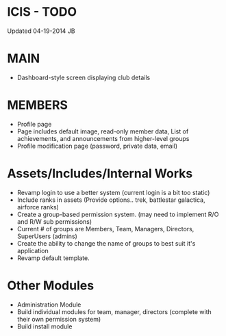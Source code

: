 ICIS - TODO
====
Updated 04-19-2014 JB

MAIN
====
* Dashboard-style screen displaying club details

MEMBERS
=======
* Profile page
* Page includes default image, read-only member data, List of achievements, and announcements from higher-level groups
* Profile modification page (password, private data, email)

Assets/Includes/Internal Works
==============================
* Revamp login to use a better system (current login is a bit too static)
* Include ranks in assets (Provide options.. trek, battlestar galactica, airforce ranks)
* Create a group-based permission system. (may need to implement R/O and R/W sub permissions)
* Current # of groups are Members, Team, Managers, Directors, SuperUsers (admins)
* Create the ability to change the name of groups to best suit it's application
* Revamp default template.

Other Modules
=============
* Administration Module
* Build individual modules for team, manager, directors (complete with their own permission system)
* Build install module
